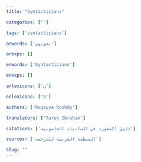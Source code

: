 ```yaml
---
title: "Syntacticians"

categories: ['']

tags: ['syntacticians']

arwords: ['نحويون']

arexps: []

enwords: ['Syntacticians']

enexps: []

arlexicons: ['ن']

enlexicons: ['S']

authors: ['Ruqayya Roshdy']

translators: ['Tarek Ibrahim']

citations: ['دليل أكسفورد في السانيات الحاسوبية']

sources: ['المنظمة العربية للترجمة']

slug: ""
---
```

